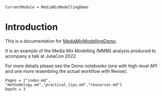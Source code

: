 ```@meta
CurrentModule = MediaMixModellingDemo
```

# Introduction

This is a documentation for [MediaMixModellingDemo](https://github.com/svilupp/JuliaCon2022/tree/main/MediaMixModellingDemo).

It is an example of the Media Mix Modelling (MMM) analysis produced to acompany a talk at JuliaCon 2022.

For more details please see the Demo notebooks (one with high-level API and one more resembling the actual workflow with Revise).

```@contents
Pages = ["index.md", "methodology.md","practical_tips.md","resources.md"]
Depth = 3
```
